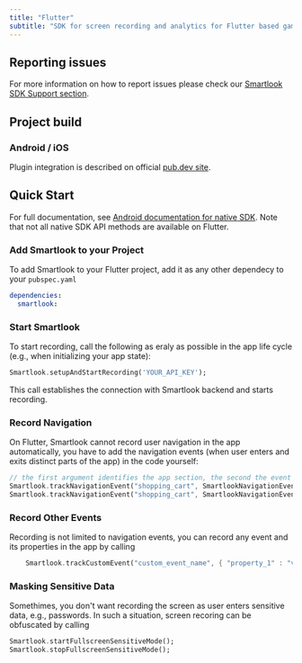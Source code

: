 ```yaml
---
title: "Flutter"
subtitle: "SDK for screen recording and analytics for Flutter based games/apps."
---
```


## Reporting issues

For more information on how to report issues please check our [Smartlook SDK Support section](https://smartlook.github.io/docs/sdk/support/#how-to-submit-an-issue).

## Project build

### Android / iOS

Plugin integration is described on official <a href="https://pub.dev/packages/smartlook"> pub.dev site</a>.

## Quick Start

For full documentation, see <a href="https://smartlook.github.io/docs/sdk/android/"> Android documentation for native SDK</a>. Note that not all native SDK API methods are available on Flutter.

### Add Smartlook to your Project

To add Smartlook to your Flutter project, add it as any other dependecy to your `pubspec.yaml`
```yaml
dependencies:
  smartlook:
```

### Start Smartlook

To start recording, call the following as eraly as possible in the app life cycle (e.g., when initializing your app state):

```dart
Smartlook.setupAndStartRecording('YOUR_API_KEY');
```

This call establishes the connection with Smartlook backend and starts recording.

### Record Navigation

On Flutter, Smartlook cannot record user navigation in the app automatically, you have to add the navigation events (when user enters and exits distinct parts of the app) in the code yourself:

```dart
// the first argument identifies the app section, the second the event type
Smartlook.trackNavigationEvent("shopping_cart", SmartlookNavigationEventType.enter);
Smartlook.trackNavigationEvent("shopping_cart", SmartlookNavigationEventType.exit);
```

### Record Other Events

Recording is not limited to navigation events, you can record any event and its properties in the app by calling
```dart
    Smartlook.trackCustomEvent("custom_event_name", { "property_1" : "value_1"} );
```

### Masking Sensitive Data

Somethimes, you don't want recording the screen as user enters sensitive data, e.g., passwords. In such a situation, screen recoring can be obfuscated by calling
```dart
Smartlook.startFullscreenSensitiveMode();
Smartlook.stopFullscreenSensitiveMode();
```
